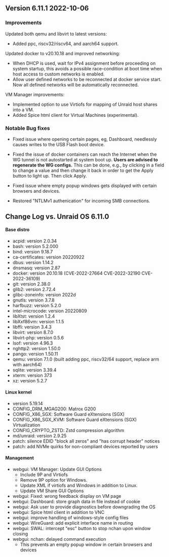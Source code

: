 ## Version 6.11.1 2022-10-06

### Improvements

Updated both qemu and libvirt to latest versions:

- Added ppc, riscv32/riscv64, and aarch64 support.

Updated docker to v20.10.18 and improved networking:

- When DHCP is used, wait for IPv4 assignment before proceeding on system startup, this avoids a
possible race-condition at boot time when host access to custom networks is enabled.
- Allow user defined networks to be reconnected at docker service start. Now all defined networks
will be automatically reconnected.

VM Manager improvements:

- Implemented option to use Virtiofs for mapping of Unraid host shares into a VM.
- Added Spice html client for Virtual Machines (experimental).

### Notable Bug fixes

- Fixed issue where opening certain pages, eg, Dashboard, needlessly causes writes to the USB Flash boot device.

- Fixed the issue of docker containers can reach the Internet when the WG tunnel is not autostarted
at system boot up. **Users are advised to regenerate the WG configs.**  This can be done, e.g., by
clicking in a field to change a value and then change it back in order to get the Apply button to light
up. Then click Apply.

- Fixed issue where empty popup windows gets displayed with certain browsers and devices.

- Restored "NTLMv1 authenication" for incoming SMB connections.

## Change Log vs. Unraid OS 6.11.0

#### Base distro

- acpid: version 2.0.34
- bash: version 5.2.000
- bind: version 9.18.7
- ca-certificates: version 20220922
- dbus: version 1.14.2
- dnsmasq: version 2.87
- docker: version 20.10.18 (CVE-2022-27664 CVE-2022-32190 CVE-2022-36109)
- git: version 2.38.0
- glib2: version 2.72.4
- glibc-zoneinfo: version 2022d
- gnutls: version 3.7.8
- harfbuzz: version 5.2.0
- intel-microcode: version 20220809
- libXtst: version 1.2.4
- libXxf86vm: version 1.1.5
- libffi: version 3.4.3
- libvirt: version 8.7.0
- libvirt-php: version 0.5.6
- lsof: version 4.96.3
- nghttp2: version 1.50.0
- pango: version 1.50.11
- qemu: version 7.1.0 (built adding ppc, riscv32/64 support, replace arm with aarch64)
- sqlite: version 3.39.4
- xterm: version 373
- xz: version 5.2.7

#### Linux kernel

- version 5.19.14
- CONFIG_DRM_MGAG200: Matrox G200
- CONFIG_X86_SGX: Software Guard eXtensions (SGX)
- CONFIG_X86_SGX_KVM: Software Guard eXtensions (SGX) Virtualization
- CONFIG_CRYPTO_ZSTD: Zstd compression algorithm
- md/unraid: version 2.9.25
- patch: silence EDID "block all zeros" and "has corrupt header" notices
- patch: add NVMe quirks for non-compliant devices reported by users

#### Management

- webgui: VM Manager: Update GUI Options
  - Include 9P and Virtiofs
  - Remove 9P option for Windows.
  - Update XML if virtiofs and Windows in addition to Linux.
  - Update VM Share GUI Options
- webgui: Fixed: wrong feedback display on VM page
- webgui: Dashboard: store graph data in file instead of cookie
- webgui: Ask user to provide diagnostics before downgrading the OS
- webgui: Spice html client in addition to VNC
- webgui: improve handling of windows-style config files
- webgui: WireGuard: add explicit interface name in routing
- webgui: SWAL: intercept "esc" button to stop nchan upon window closing
- webgui: nchan: delayed command execution
  - This prevents an empty popup window in certain browsers and devices
